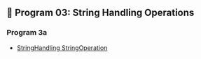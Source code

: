 

## 📌 Program 03: String Handling Operations

### Program 3a
- [StringHandling StringOperation](https://github.com/Nisarga0904/Advanced-Java/blob/main/Output/StringHandlingStringOperation.png)



